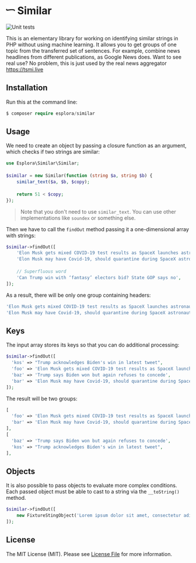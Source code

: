 # <img src=".github/logo.svg?sanitize=true" width="24" height="24" alt="Similar PHP"> Similar

![Unit tests](https://github.com/esplora/similar/workflows/Unit%20tests/badge.svg)

This is an elementary library for working on identifying similar strings in PHP without using machine learning. It allows you to get groups of one topic from the transferred set of sentences. For example, combine news headlines from different publications, as Google News does. Want to see real use? No problem, this is just used by the real news aggregator https://tsmi.live

## Installation

Run this at the command line:

```php
$ composer require esplora/similar
```

## Usage

We need to create an object by passing a closure function as an argument, which checks if two strings are similar:

```php
use Esplora\Similar\Similar;

$similar = new Similar(function (string $a, string $b) {
    similar_text($a, $b, $copy);

    return 51 < $copy;
});
```

> Note that you don't need to use `similar_text`. You can use other implementations like `soundex` or something else.


Then we have to call the `findOut` method passing it a one-dimensional array with strings:

```php
$similar->findOut([
    'Elon Musk gets mixed COVID-19 test results as SpaceX launches astronauts to the ISS',
    'Elon Musk may have Covid-19, should quarantine during SpaceX astronaut launch Sunday',

    // Superfluous word
    'Can Trump win with ‘fantasy’ electors bid? State GOP says no',
]);
```

As a result, there will be only one group containing headers:

```php
'Elon Musk gets mixed COVID-19 test results as SpaceX launches astronauts to the ISS',
'Elon Musk may have Covid-19, should quarantine during SpaceX astronaut launch Sunday',
```

## Keys

The input array stores its keys so that you can do additional processing:

```php
$similar->findOut([
  'kos' => "Trump acknowledges Biden's win in latest tweet",
  'foo' => 'Elon Musk gets mixed COVID-19 test results as SpaceX launches astronauts to the ISS',
  'baz' => 'Trump says Biden won but again refuses to concede',
  'bar' => 'Elon Musk may have Covid-19, should quarantine during SpaceX astronaut launch Sunday',
]);
```

The result will be two groups:

```php
[
  'foo' => 'Elon Musk gets mixed COVID-19 test results as SpaceX launches astronauts to the ISS',
  'bar' => 'Elon Musk may have Covid-19, should quarantine during SpaceX astronaut launch Sunday',
],
[
  'baz' => 'Trump says Biden won but again refuses to concede',
  'kos' => "Trump acknowledges Biden's win in latest tweet",
],
```

## Objects

It is also possible to pass objects to evaluate more complex conditions. Each passed object must be able to cast to a string via the `__toString()` method.


```php
$similar->findOut([
    new FixtureStingObject('Lorem ipsum dolor sit amet, consectetur adipiscing elit.'),
]);
```

## License

The MIT License (MIT). Please see [License File](LICENSE.md) for more information.
